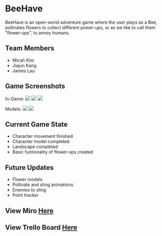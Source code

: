 # BeeHave

BeeHave is an open-world adventure game where the user plays as a Bee, pollinates flowers to collect different power-ups, or as we like to call them "flower-ups", to annoy humans.

## Team Members
- Micah Kim
- Jiajun Kang
- James Lau

## Game Screenshots
In-Game:
<img class="ui huge middle image" src="/images/game-v1-1.png">
<img class="ui huge middle image" src="../images/game-v1-2.png">
<img class="ui huge middle image" src="../images/game-v1-3.png">

Models:
<img class="ui huge middle image" src="../images/bee-model-1.png">
<img class="ui huge middle image" src="../images/bee-model-2.png">

## Current Game State
- Character movement finished
- Character model completed
- Landscape completed
- Basic funtionality of flower-ups created

## Future Updates
- Flower models
- Pollinate and sting animations
- Enemies to sting
- Point tracker

## View Miro <a href="https://miro.com/app/board/o9J_lSn7fj4=/">Here</a> 

## View Trello Board <a href="https://trello.com/b/Qbd5DfBi/bee-simulator">Here</a>


